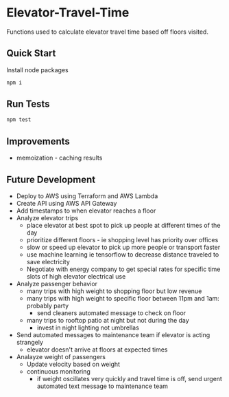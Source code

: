 # Elevator-Travel-Time

Functions used to calculate elevator travel time based off floors visited.
## Quick Start

Install node packages

```bash
npm i
```

## Run Tests
```bash
npm test 
```

## Improvements
- memoization - caching results

## Future Development
- Deploy to AWS using Terraform and AWS Lambda
- Create API using AWS API Gateway
- Add timestamps to when elevator reaches a floor
- Analyze elevator trips
    * place elevator at best spot to pick up people at different times of the day
    * prioritize different floors - ie shopping level has priority over offices
    * slow or speed up elevator to pick up more people or transport faster
    * use machine learning ie tensorflow to decrease distance traveled to save electricity
    * Negotiate with energy company to get special rates for specific time slots of high elevator electrical use
- Analyze passenger behavior
    * many trips with high weight to shopping floor but low revenue
    * many trips with high weight to specific floor between 11pm and 1am: probably party
        - send cleaners automated message to check on floor
    * many trips to rooftop patio at night but not during the day
        - invest in night lighting not umbrellas
- Send automated messages to maintenance team if elevator is acting strangely
    * elevator doesn't arrive at floors at expected times
- Analayze weight of passengers 
    * Update velocity based on weight
    * continuous monitoring 
        - if weight oscillates very quickly and travel time is off, send urgent automated text message to maintenance team
